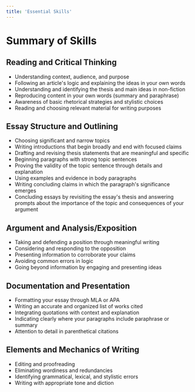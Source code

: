 ```yaml
---
title: 'Essential Skills'
---
```


# Summary of Skills

## Reading and Critical Thinking

- Understanding context, audience, and purpose
- Following an article&#39;s logic and explaining the ideas in your own words
- Understanding and identifying the thesis and main ideas in non-fiction
- Reproducing content in your own words (summary and paraphrase)
- Awareness of basic rhetorical strategies and stylistic choices
- Reading and choosing relevant material for writing purposes

## Essay Structure and Outlining

- Choosing significant and narrow topics
- Writing introductions that begin broadly and end with focused claims
- Drafting and revising thesis statements that are meaningful and specific
- Beginning paragraphs with strong topic sentences
- Proving the validity of the topic sentence through details and explanation
- Using examples and evidence in body paragraphs
- Writing concluding claims in which the paragraph&#39;s significance emerges
- Concluding essays by revisiting the essay&#39;s thesis and answering prompts about the importance of the topic and consequences of your argument

## Argument and Analysis/Exposition

- Taking and defending a position through meaningful writing
- Considering and responding to the opposition
- Presenting information to corroborate your claims
- Avoiding common errors in logic
- Going beyond information by engaging and presenting ideas

## Documentation and Presentation

- Formatting your essay through MLA or APA
- Writing an accurate and organized list of works cited
- Integrating quotations with context and explanation
- Indicating clearly where your paragraphs include paraphrase or summary
- Attention to detail in parenthetical citations

## Elements and Mechanics of Writing

- Editing and proofreading
- Eliminating wordiness and redundancies
- Identifying grammatical, lexical, and stylistic errors
- Writing with appropriate tone and diction